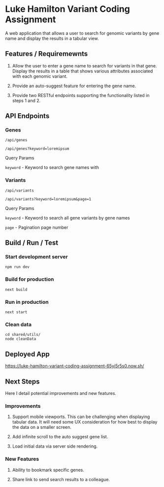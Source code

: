 # Luke Hamilton Variant Coding Assignment

A web application that allows a user to search for genomic variants by gene name and display the results in a tabular view.

## Features / Requiremewnts

1. Allow the user to enter a gene name to search for variants in that gene. Display the results in a table that shows various attributes associated with each genomic variant.

2. Provide an auto-suggest feature for entering the gene name.

3. Provide two RESTful endpoints supporting the functionality listed in steps 1 and 2.

## API Endpoints

### Genes

`/api/genes`

`/api/genes?keyword=loremipsum`

Query Params

`keyword` - Keyword to search gene names with

### Variants

`/api/variants`

`/api/variants?keyword=loremipsum&page=1`

Query Params

`keyword` - Keyword to search all gene variants by gene names

`page` - Pagination page number

## Build / Run / Test

### Start development server

`npm run dev`

### Build for production

`next build`

### Run in production

`next start`

### Clean data

```
cd shared/utils/
node cleanData
```

## Deployed App

https://luke-hamilton-variant-coding-assignment-65yi5r5s0.now.sh/

## Next Steps

Here I detail potential improvements and new features.

### Improvements

1. Support mobile viewports. This can be challenging when displaying tabular data. It will need some UX consideration for how best to display the data on a smaller screen.

2. Add infinite scroll to the auto suggest gene list.

3. Load initial data via server side rendering.

### New Features

1. Ability to bookmark specific genes.

2. Share link to send search results to a colleague.
